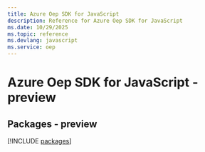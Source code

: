 ```yaml
---
title: Azure Oep SDK for JavaScript
description: Reference for Azure Oep SDK for JavaScript
ms.date: 10/29/2025
ms.topic: reference
ms.devlang: javascript
ms.service: oep
---
```

# Azure Oep SDK for JavaScript - preview
## Packages - preview
[!INCLUDE [packages](oep-index.md)]